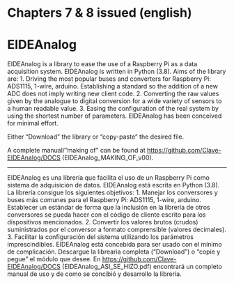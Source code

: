 # Chapters 7 & 8 issued (english)
# EIDEAnalog


EIDEAnalog is a library to ease the use of a Raspberry Pi as a data acquisition system. EIDEAnalog is written in Python (3.8).
Aims of the library are:
    1. Driving the most popular buses and converters for Raspberry Pi: ADS1115, 1-wire, arduino. Establishing a standard so the addition of a new ADC does not imply writing new client code.
    2. Converting the raw values given by the analogue to digital conversion for a wide variety of sensors to a human readable value.
    3. Easing the configuration of the real system by using the shortest number of parameters.
EIDEAnalog has been conceived for minimal effort. 

Either “Download” the library or “copy-paste” the desired file.

A complete manual/”making of” can be found at https://github.com/Clave-EIDEAnalog/DOCS (EIDEAnalog_MAKING_OF_v00).


_______________________________________________________________________________________________________________________


EIDEAnalog es una librería que facilita el uso de un Raspberry Pi como sistema de adquisición de datos. EIDEAnalog está escrita en Python (3.8).
La librería consigue los siguientes objetivos:
    1. Manejar los conversores y buses más comunes para el Raspberry Pi: ADS1115, 1-wire, arduino. Establecer un estándar de forma que la inclusión en la librería de otros conversores se pueda hacer con el código de cliente escrito para los dispositivos mencionados.
    2. Convertir los valores brutos (crudos) suministrados por el conversor a formato comprensible (valores decimales).
    3. Facilitar la configuración del sistema utilizando los parámetros imprescindibles.
EIDEAnalog está concebida para ser usado con el mínimo de complicación.
Descargue la librearia completa (“Download”) o “copie y pegue” el módulo que desee.
En https://github.com/Clave-EIDEAnalog/DOCS (EIDEAnalog_ASI_SE_HIZO.pdf) encontrará un completo manual de uso y de como se concibió y desarrollo la librería.

